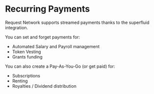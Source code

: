 # Recurring Payments

Request Network supports streamed payments thanks to the superfluid integration.



You can set and forget payments for:

* Automated Salary and Payroll management
* Token Vesting
* Grants funding

You can also create a Pay-As-You-Go (or get paid) for:

* Subscriptions
* Renting
* Royalties / Dividend distribution
